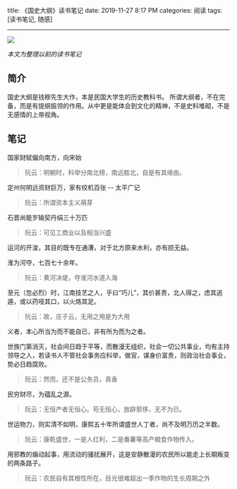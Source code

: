 title: 《国史大纲》读书笔记
date: 2019-11-27 8:17 PM
categories: 阅读
tags: [读书笔记, 随感]

---

![](http://image.runjf.com/mweb/2019-11-27-15748658640077.jpg)

*本文为整理以前的读书笔记*

## 简介
国史大纲是钱穆先生大作，本是民国大学生的历史教科书。
所谓大纲者，不在完备，而是有提纲振领的作用。从中更是能体会到文化的精神，不是史料堆砌，不是无感情的上帝视角。

## 笔记

国家财赋偏向南方，向宋始
> 阮云：明朝时，科举分南北榜，南远胜北，自是有其缘由。

定州何明远资财巨万，家有绞机百张 -- 太平广记
> 阮云：所谓资本主义萌芽

<!--more-->

石晋尚能岁输契丹绢三十万匹
> 阮云：可见工商业以及相当兴盛

运河的开浚，其目的既专在通漕，对于北方原来水利，亦有损无益。

淮为河夺，七百七十余年。
> 阮云：黄河决堤，夺淮河水道入海

至元（忽必烈）时，江南技艺之人，乎曰“巧儿”，其价甚贵，北人得之，虑其逃遁，或以药哑其口，以火烙其足。
> 阮云：故，庄子云，无用之用是为大用

义者，本心所当为而不能自已，非有所为而为之者。

世族门第消灭，社会间日趋于平等，而散漫无组织，社会一切公共事业，均有主持领导之人，若读书人不管社会事务应科举，做官，谋身价富贵，则政治社会事业，势必日趋腐败。
> 阮云：然而，还不是公务员，真香

民穷财尽，为蕴乱之源。
> 阮云：无恒产者无恒心。苟无恒心，放辟邪侈，无不为已。

世运物力，则实清不如明，康熙五十年所谓盛世人丁者，尚不及明万历之半数。
> 阮云：康乾盛世，一是人红利，二是番薯等高产粮食作物传入。

用邪教的煽动起事，用流动的骚扰展开，这是安静散漫的农民所以能走上长期叛变的两条路子。
> 阮云：农民自有其根性所在，目光很难超出一季作物的生长周期之外




